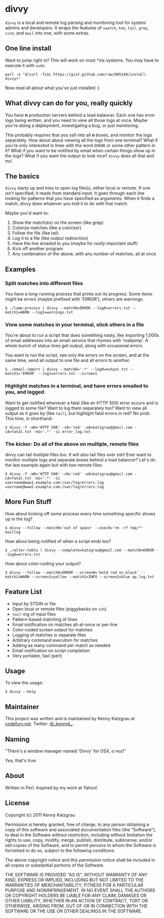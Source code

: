 # divvy

`divvy` is a local and remote log parsing and monitoring tool for system admins and developers. 
It wraps the features of `swatch`, `tee`, `tail`, `grep`, `ccze`, and `mail`
into one, with some extras.

## One line install

Want to jump right in? This will work on most *nix systems. You _may_ have to execute it with `sudo`.

`perl -e "$(curl -fsSL https://gist.github.com/raw/895149/install-divvy)"`

Now read all about what you've just installed :)

## What divvy can do for you, really quickly

You have **n** production servers behind a load balancer. Each one has error logs being written, 
and you need to view all those logs at once. Maybe you're doing a deployment, investigating a bug, or just monitoring.

This probably requires that you ssh into all **n** boxes, and monitor the logs separately. How about about viewing all the logs
from one terminal? What if you're only interested in lines with the word `ERROR` or some other pattern in it? 
What if you want to be notified by email when certain things show up in the logs? 
What if you want the output to look nice? `divvy` does all that and mo'.

## The basics

`divvy` starts up and tries to open log file(s), either local or remote. If one isn't specified, it reads from standard input.
It goes through each line looking for patterns that _you_ have specified as arguments. When it finds a match, divvy does 
whatever you told it to do with that match.

Maybe you'd want to:

1. Show the match(es) on the screen (like grep)
2. Colorize matches (like a colorizer)
3. Follow the file (like tail)
4. Log it to a file (like output redirection)
5. Have the line emailed to you (maybe for _really_ important stuff)
6. Kick off another program
7. Any combination of the above, with any number of matches, all at once

## Examples

### Split matches into different files

You have a long-running process that prints out its progress. Some items
might be errors (maybe prefixed with 'ERROR'), others are warnings.

`$ ./lame-process | divvy --match0=ERROR --log0=errors.txt --match1=WARN --log1=warnings.txt`

### View some matches in your terminal, stick others in a file

You're about to run a script that does something nasty, like importing 1,000s
of email addresses into an email service that rhymes with 'mailpimp'. A whole
bunch of status lines get output, along with occasional errors.

You want to run the script, see only the errors on the screen, and at the same time, 
send all output to one file and all errors to another.

`$ ./email-import | divvy --match0='.*' --log0=output.txt --match1='ERROR' --log1=errors.txt --screen1`

### Highlight matches in a terminal, and have errors emailed to you, and logged

Want to get notified whenever a fatal (like an HTTP 500) error occurs and is logged to some file? 
Want to log them separately too? Want to view all output as it goes by (like `tail`), but highlight 
fatal errors in red? No prob. This time, in shorthand:

`$ divvy -f -m0='HTTP 500' -s0='red' -e0=katzgrau@gmail.com -L0=fatal.txt -m1='.*' -s1 error_log.txt` 

### The kicker: Do all of the above on multiple, remote files

divvy can tail multiple files too. It will also tail files over ssh! Ever want to monitor multiple logs and separate
boxes behind a load balancer? Let's do the last example again but with two remote files:

`$ divvy -f -m0='HTTP 500' -s0='red' -e0=katzgrau@gmail.com -L0=fatal.txt -m1='.*' -s1 username@www1.example.com:/var/log/errors.log username@www2.example.com:/var/log/errors.log` 

## More Fun Stuff

How about kicking off some process every time something specific shows up in the log?

`$ divvy --follow --match0='out of space' --exec0='rm -rf tmp/*' maillog`

How about being notified of when a script ends too?

`$ ./alter-table | divvy --complete=katzgrau@gmail.com --match0=ERROR --log0=errors.txt`

How about color-coding your output?

`$ divvy --follow --match0=ERROR --screen0='bold red on_black' --match1=WARN --screen1=yellow --match2=INFO --screen2=blue ap_log.txt` 

## Feature List

* Input by STDIN or file
* Open local or remote files (piggybacks on `ssh`)
* `tail`-ing of input files
* Pattern-based matching of lines
* Email notification on matches all-at-once or per-line
* Color-coded screen output for matches
* Logging of matches in separate files
* Arbitrary command execution for matches
* Adding as many command per match as needed
* Email notification on script completion
* Very portable, fast (perl)

## Usage

To view the usage:

`$ divvy --help`

## Maintainer

This project was written and is maintained by Kenny Katzgrau at [codefury.net](http://codefury.net). Twitter: [@\_kennyk\_](http://twitter.com/_kennyk_).

## Naming

"There's a window manager named 'Divvy' for OSX, o noz!"

Yea, that's true.

## About

Written in Perl. Inspired by my work at Yahoo!.

## License

Copyright (c) 2011 Kenny Katzgrau

Permission is hereby granted, free of charge, to any person obtaining a copy
of this software and associated documentation files (the "Software"), to deal
in the Software without restriction, including without limitation the rights
to use, copy, modify, merge, publish, distribute, sublicense, and/or sell
copies of the Software, and to permit persons to whom the Software is
furnished to do so, subject to the following conditions:

The above copyright notice and this permission notice shall be included in
all copies or substantial portions of the Software.

THE SOFTWARE IS PROVIDED "AS IS", WITHOUT WARRANTY OF ANY KIND, EXPRESS OR
IMPLIED, INCLUDING BUT NOT LIMITED TO THE WARRANTIES OF MERCHANTABILITY,
FITNESS FOR A PARTICULAR PURPOSE AND NONINFRINGEMENT. IN NO EVENT SHALL THE
AUTHORS OR COPYRIGHT HOLDERS BE LIABLE FOR ANY CLAIM, DAMAGES OR OTHER
LIABILITY, WHETHER IN AN ACTION OF CONTRACT, TORT OR OTHERWISE, ARISING FROM,
OUT OF OR IN CONNECTION WITH THE SOFTWARE OR THE USE OR OTHER DEALINGS IN
THE SOFTWARE.
